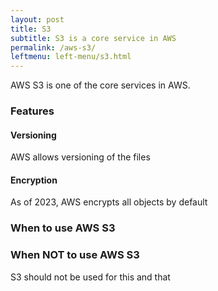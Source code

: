 ```yaml
---
layout: post
title: S3
subtitle: S3 is a core service in AWS
permalink: /aws-s3/
leftmenu: left-menu/s3.html
---
```



AWS S3 is one of the core services in AWS.

### Features

#### Versioning
AWS allows versioning of the files

#### Encryption
As of 2023, AWS encrypts all objects by default


### When to use AWS S3


### When NOT to use AWS S3
S3 should not be used for this and that


